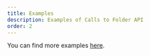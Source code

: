 ```yaml
---
title: Examples
description: Examples of Calls to Folder API
order: 2
---
```


You can find more examples [here](/docs/general/examples.html).
